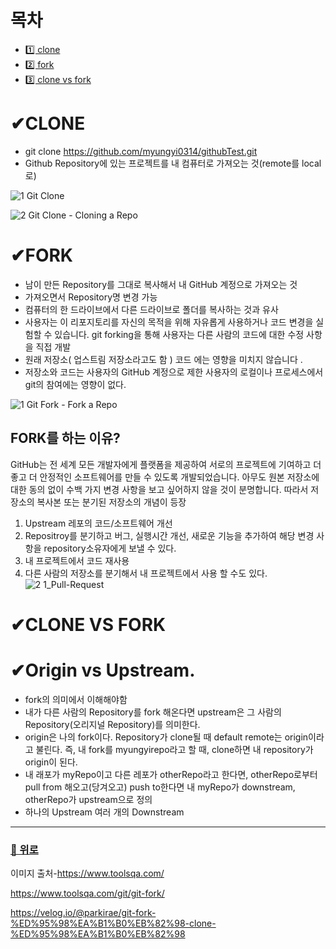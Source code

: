 # 목차
- [1️⃣ clone](#clone)
- [2️⃣ fork](#fork)
- [3️⃣ clone vs fork](#clone-vs-fork)

# ✔CLONE
- git clone https://github.com/myungyi0314/githubTest.git
- Github Repository에 있는 프로젝트를 내 컴퓨터로 가져오는 것(remote를 local로)


![1 Git Clone](https://user-images.githubusercontent.com/52149400/181718466-c9e5e046-2337-49e1-b2bf-76e723c75a90.png)

![2 Git Clone - Cloning a Repo](https://user-images.githubusercontent.com/52149400/181718483-3b725868-e657-475c-92f0-68af5a2298b3.png)



# ✔FORK
- 남이 만든 Repository를 그대로 복사해서 내 GitHub 계정으로 가져오는 것
- 가져오면서 Repository명 변경 가능
- 컴퓨터의 한 드라이브에서 다른 드라이브로 폴더를 복사하는 것과 유사
- 사용자는 이 리포지토리를 자신의 목적을 위해 자유롭게 사용하거나 코드 변경을 실험할 수 있습니다. git forking을 통해 사용자는 다른 사람의 코드에 대한 수정 사항을 직접 개발
- 원래 저장소( 업스트림 저장소라고도 함 ) 코드 에는 영향을 미치지 않습니다 .
- 저장소와 코드는 사용자의 GitHub 계정으로 제한 사용자의 로컬이나 프로세스에서 git의 참여에는 영향이 없다.

![1 Git Fork - Fork a Repo](https://user-images.githubusercontent.com/52149400/181720220-7c813096-99f2-4cb6-97cb-721c8a52d127.png)

## FORK를 하는 이유?
GitHub는 전 세계 모든 개발자에게 플랫폼을 제공하여 서로의 
프로젝트에 기여하고 더 좋고 더 안정적인 소프트웨어를 만들 수 있도록 개발되었습니다. 
아무도 원본 저장소에 대한 동의 없이 수백 가지 변경 사항을 보고 싶어하지 않을 것이 분명합니다. 
따라서 저장소의 복사본 또는 분기된 저장소의 개념이 등장

1. Upstream 레포의 코드/소프트웨어 개선
  1.  Repositroy를 분기하고 버그, 실행시간 개선, 새로운 기능을 추가하여 해당 변경 사항을 repository소유자에게 보낼 수 있다.
2. 내 프로젝트에서 코드 재사용 
  2. 다른 사람의 저장소를 분기해서 내 프로젝트에서 사용 할 수도 있다.
![2 1_Pull-Request](https://user-images.githubusercontent.com/52149400/181720241-529bc623-d7c9-42fe-9c9d-882e19848576.png)

# ✔CLONE VS FORK



# ✔Origin vs Upstream.
- fork의 의미에서 이해해야함
- 내가 다른 사람의 Repository를 fork 해온다면 upstream은 그 사람의 Repository(오리지널 Repository)를 의미한다.
- origin은 나의 fork이다. Repository가 clone될 때 default remote는 origin이라고 불린다. 즉, 내 fork를 myungyirepo라고 할 때, clone하면 내 repository가 origin이 된다. 
- 내 래포가 myRepo이고 다른 레포가 otherRepo라고 한다면, otherRepo로부터 pull from 해오고(당겨오고) push to한다면 내 myRepo가 downstream, otherRepo가 upstream으로 정의
- 하나의 Upstream 여러 개의 Downstream

---
### [🔼 위로](#목차)

이미지 출처-https://www.toolsqa.com/

https://www.toolsqa.com/git/git-fork/

https://velog.io/@parkirae/git-fork-%ED%95%98%EA%B1%B0%EB%82%98-clone-%ED%95%98%EA%B1%B0%EB%82%98

